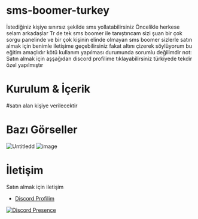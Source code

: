 # sms-boomer-turkey
İstediğiniz kişiye sınırsız şekilde sms yollatabilirsiniz
Öncelikle herkese selam arkadaşlar Tr de tek sms boomer ile tanıştırıcam sizi şuan bir çok sorgu panelinde ve bir çok kişinin elinde olmayan sms boomer sizlerle satın almak için benimle iletişime geçebilirsiniz fakat altını çizerek söylüyorum bu eğitim amaçlıdır kötü kullanım yapılması durumunda sorumlu değilimdir
not: Satın almak için aşşağıdan discord profilime tıklayabilirsiniz türkiyede tekdir özel yapılmıştır

  
 # Kurulum & İçerik 
#satın alan kişiye verilecektir
 
# Bazı Görseller  
![Untitledd](https://user-images.githubusercontent.com/97955568/215527511-12c168af-7399-4658-b1ae-e2f683709115.png)
![image](https://user-images.githubusercontent.com/97955568/215529443-68b9ad65-8251-4db8-bc91-15f266e4042b.png)
 
# İletişim 
Satın almak için iletişim
 - [Discord Profilim](https://discord.com/users/560917924257464320)

[![Discord Presence](https://lanyard.cnrad.dev/api/560917924257464320?hideStatus=true)](https://discord.com/users/560917924257464320)
